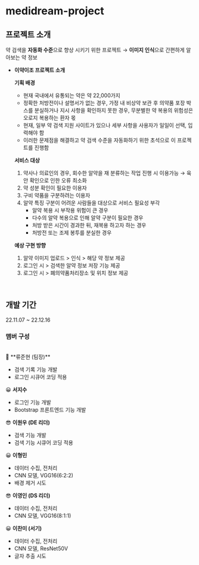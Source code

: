 # medidream-project

## 프로젝트 소개
약 검색을 **자동화 수준**으로 향상 시키기 위한 프로젝트
→ **이미지 인식**으로 간편하게 알아보는 약 정보
- **이약이조 프로젝트 소개**
    
    **기획 배경**
    
    - 현재 국내에서 유통되는 약은 약 22,000가지
    - 정확한 처방전이나 설명서가 없는 경우,
    가정 내 비상약 보관 후 의약품 포장 박스를 분실하거나 지시 사항을 확인하지 못한 경우,
    무분별한 약 복용의 위험성은 오로지 복용하는 환자 몫
    - 현재, 일부 약 검색 지원 사이트가 있으나 세부 사항을 사용자가 일일이 선택, 입력해야 함
    - 이러한 문제점을 해결하고 약 검색 수준을 자동화하기 위한 초석으로 이 프로젝트를 진행함
    
    **서비스 대상**
    
    1. 약사나 의료인의 경우, 회수한 알약을 재 분류하는 작업 진행 시 이용가능
    → 육안 확인으로 인한 오류 최소화
    2. 약 성분 확인이 필요한 이용자
    3. 구비 약품을 구분하려는 이용자
    4. 알약 특징 구분이 어려운 사람들을 대상으로 서비스 필요성 부각
        - 알약 복용 시 부작용 위험이 큰 경우
        - 다수의 알약 복용으로 인해 알약 구분이 필요한 경우
        - 처방 받은 시간이 경과한 뒤, 재복용 하고자 하는 경우
        - 처방전 또는 조제 봉투를 분실한 경우
        
    
    **예상 구현 방향**
    
    1. 알약 이미지 업로드 > 인식 > 해당 약 정보 제공
    2. 로그인 시 > 검색한 알약 정보 저장 기능 제공
    3. 로그인 시 > 폐의약품처리장소 및 위치 정보 제공
<br>

## 개발 기간
22.11.07 ~ 22.12.16

### 맴버 구성
<br>
🤠 **류준현 (팀장)**

- 검색 기록 기능 개발
- 로그인 시큐어 코딩 적용

😀 **서지수**

- 로그인 기능 개발
- Bootstrap 프론트엔드 기능 개발

😎 **이원우 (DE 리더)**

- 검색 기능 개발
- 검색 기능 시큐어 코딩 적용

😀 **이형민**

- 데이터 수집, 전처리
- CNN 모델, VGG16(6:2:2)
- 배경 제거 시도

😎 **이영인 (DS 리더)**

- 데이터 수집, 전처리
- CNN 모델, VGG16(8:1:1)

😀 **이찬미 (서기)**

- 데이터 수집, 전처리
- CNN 모델, ResNet50V
- 글자 추출 시도
